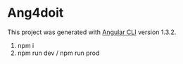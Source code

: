 # Ang4doit

This project was generated with [Angular CLI](https://github.com/angular/angular-cli) version 1.3.2.

1. npm i
2. npm run dev / npm run prod
